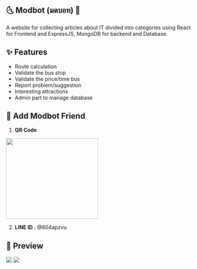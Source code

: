## :last_quarter_moon_with_face: Modbot (มดบอท) :first_quarter_moon_with_face:
A website for collecting articles about IT divided into categories using React for Frontend and ExpressJS, MongoDB for backend and Database.

## ✨ Features

- Route calculation
- Validate the bus stop
- Validate the price/time bus
- Report problem/suggestion
- Interesting attractions
- Admin part to manage database

## :tulip: Add Modbot Friend

1. **QR Code**

<div>
  
 <img src="https://www.linkpicture.com/q/604apzvu.png" width="250" height="220">
 
</div>


2. **LINE ID** : @604apzvu

## :bouquet: Preview
<div class="column">
    <img src="https://media.giphy.com/media/DTieskQ8ySNq6Vg7Cm/giphy.gif"  border="0" />
    <img src="https://media.giphy.com/media/ua8q0yqVxKyZqu9OcJ/giphy.gif"  border="0" />
</div>
